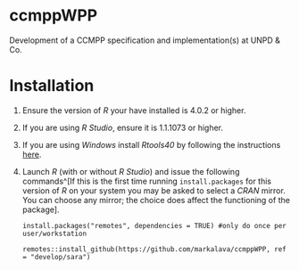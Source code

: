 # ccmppWPP

Development of a CCMPP specification and implementation(s) at UNPD &amp; Co.


# Installation

1. Ensure the version of *R* your have installed is 4.0.2 or higher.
2. If you are using *R Studio*, ensure it is 1.1.1073 or higher.
3. If you are using *Windows* install *Rtools40* by following the instructions [here](https://cran.r-project.org/bin/windows/Rtools/ "link to install Rtools40"). 
4. Launch *R* (with or without *R Studio*) and issue the following commands^[If this is the first time running `install.packages` for this version of *R* on your system you may be asked to select a *CRAN* mirror. You can choose any mirror; the choice does affect the functioning of the package].

    ```
    install.packages("remotes", dependencies = TRUE) #only do once per user/workstation
	
    remotes::install_github(https://github.com/markalava/ccmppWPP, ref = "develop/sara")
    ```
  
 
